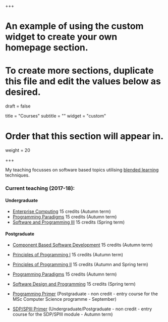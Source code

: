 +++
# An example of using the custom widget to create your own homepage section.
# To create more sections, duplicate this file and edit the values below as desired.

draft = false

title = "Courses"
subtitle = ""
widget = "custom"

# Order that this section will appear in.
weight = 20

+++

My teaching focusses on software based topics utilising [blended learning](https://www.heacademy.ac.uk/enhancement/starter-tools/blended-learning "Blended Learning") techniques.

### Current teaching (2017-18):

#### Undergraduate
  - [Enterprise Computing](http://www.dcs.bbk.ac.uk/study/modules/enterprise-computing/) 15 credits (Autumn term)
  - [Programming Paradigms](http://www.dcs.bbk.ac.uk/study/modules/programming-language-paradigms/) 15 credits (Autumn term)
  - [Software and Programming III](http://www.dcs.bbk.ac.uk/study/modules/software-and-programming-iii/) 15 credits (Spring term)

#### Postgraduate
  - [Component Based Software Development](http://www.dcs.bbk.ac.uk/study/modules/component-based-software-development/) 15 credits (Autumn term)
  - [Principles of Programming I](http://www.dcs.bbk.ac.uk/study/modules/principles-of-programming-i/)  15 credits (Autumn term)
  - [Principles of Programming II](http://www.dcs.bbk.ac.uk/study/modules/principles-of-programming-ii/) 15 credits (Autumn and Spring term)
  - [Programming Paradigms](http://www.dcs.bbk.ac.uk/study/modules/programming-paradigms-and-languages/) 15 credits (Autumn term)
  - [Software Design and Programming](http://www.dcs.bbk.ac.uk/study/modules/software-design-and-programming/) 15 credits (Spring term)

  - [Programming Primer](http://www.dcs.bbk.ac.uk/study/modules/programming-primer/) (Postgraduate - non credit - entry course for the MSc Computer Science programme - September)
  - [SDP/SPIII Primer](http://www.dcs.bbk.ac.uk/study/modules/sdp-spiii-primer/ "Primer for Software Design and Programming (PG) and Software Programming III (UG)") (Undergraduate/Postgraduate - non credit - entry course for the SDP/SPIII module - Autumn term)